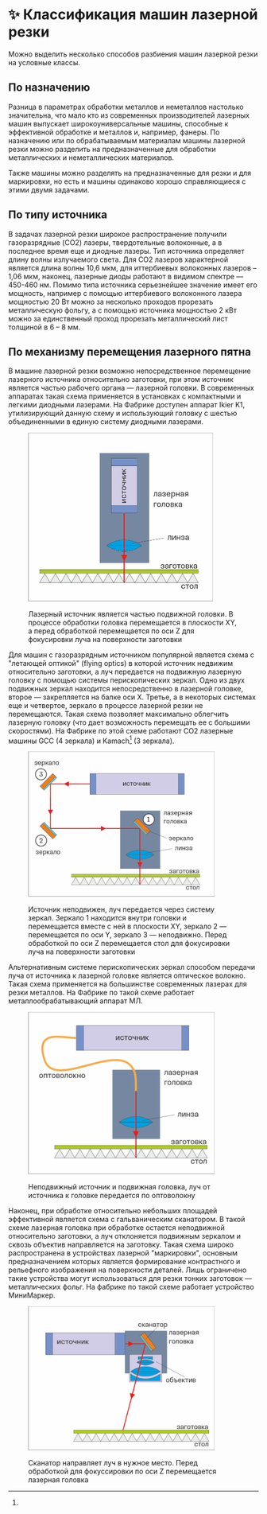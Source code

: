 # ✨ Классификация машин лазерной резки

Можно выделить несколько способов разбиения машин лазерной резки на условные классы.

## По назначению

Разница в параметрах обработки металлов и неметаллов настолько значительна, что мало кто из современных производителей лазерных машин выпускает широкоуниверсальные машины, способные к эффективной обработке и металлов и, например, фанеры.   По назначению или по обрабатываемым материалам машины лазерной резки можно разделить на предназначенные для обработки металлических и неметаллических материалов.&#x20;

Также машины можно разделять на предназначенные для резки и для маркировки, но есть и машины одинаково хорошо справляющиеся с этими двумя задачами.&#x20;

## По типу источника

В задачах лазерной резки широкое распространение получили газоразрядные (CO2) лазеры, твердотельные волоконные, а в последнее время еще и диодные лазеры. Тип источника определяет длину волны излучаемого света. Для CO2 лазеров характерной является длина волны 10,6 мкм, для иттербиевых волоконных лазеров – 1,06 мкм, наконец, лазерные диоды работают в видимом спектре — 450-460 нм. Помимо типа источника серьезнейшее значение имеет его мощность, например с помощью иттербиевого волоконного лазера мощностью 20 Вт можно за несколько проходов прорезать металлическую фольгу, а с помощью источника мощностью 2 кВт можно за единственный  проход прорезать металлический лист толщиной в 6 – 8 мм.

## По механизму перемещения лазерного пятна&#x20;

В машине лазерной резки возможно непосредственное перемещение лазерного источника относительно заготовки, при этом источник является частью рабочего органа — лазерной головки. В современных аппаратах такая схема применяется в установках с компактными и легкими диодными лазерами. На Фабрике доступен аппарат Ikier K1, утилизирующий данную схему и использующий головку с шестью объединенными в единую систему диодными лазерами.



<figure><img src="../.gitbook/assets/laser1.png" alt="" width="372"><figcaption><p>Лазерный источник является частью подвижной головки. В процессе обработки головка перемещается в плоскости XY, а перед обработкой перемещается по оси Z для фокусировки луча на поверхности заготовки</p></figcaption></figure>

Для машин с газоразрядным источником популярной является схема с "летающей оптикой" (flying optics) в которой источник недвижим относительно заготовки, а луч передается на подвижную лазерную головку с помощью системы перископических зеркал. Одно из двух подвижных зеркал находится непосредственно в лазерной головке, второе — закрепляется на балке оси X. Третье, а в некоторых системах еще и четвертое, зеркало в процессе лазерной резки не перемещаются. Такая схема позволяет максимально облегчить лазерную головку (что дает возможность перемещать ее с большими скоростями). На Фабрике по этой схеме работают CO2 лазерные машины GCC (4 зеркала) и Kamach[^1] (3 зеркала).&#x20;



<figure><img src="../.gitbook/assets/laser3.png" alt="" width="375"><figcaption><p>Источник неподвижен, луч передается через систему зеркал. Зеркало 1 находится внутри головки и перемещается вместе с ней в плоскости XY, зеркало 2 — перемещается по оси Y, зеркало 3 — неподвижно. Перед обработкой по оси Z перемещается стол для фокусировки луча на поверхности заготовки</p></figcaption></figure>

Альтернативным системе перископических зеркал способом передачи луча от источника к лазерной головке является оптическое волокно. Такая схема применяется на большинстве современных лазерах для резки металлов. На Фабрике по такой схеме работает металлообрабатывающий аппарат МЛ.



<figure><img src="../.gitbook/assets/laser2.png" alt="" width="375"><figcaption><p>Неподвижный источник и подвижная головка, луч от источника к головке передается по оптоволокну</p></figcaption></figure>

Наконец, при обработке относительно небольших площадей эффективной является схема с гальваническим сканатором. В такой схеме лазерная головка при обработке остается неподвижной относительно заготовки, а луч отклоняется подвижным зеркалом и сквозь объектив направляется на заготовку. Такая схема широко распространена в устройствах лазерной "маркировки", основным предназначением которых является формирование контрастного и рельефного изображения на поверхности деталей. Лишь ограничено такие устройства могут использоваться для резки тонких заготовок — металлических фольг. На фабрике по такой схеме работает устройство МиниМаркер.



<figure><img src="../.gitbook/assets/laser4 (1).png" alt="" width="375"><figcaption><p>Сканатор направляет луч в нужное место. Перед обработкой для фокуссировки по оси Z перемещается лазерная головка </p></figcaption></figure>

[^1]: 
